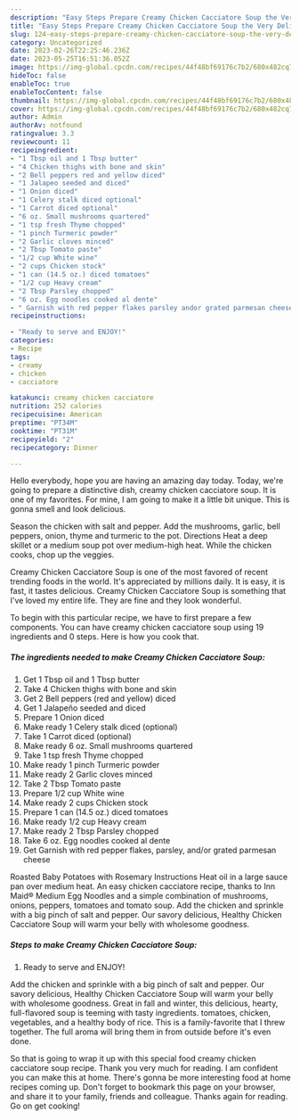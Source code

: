 ```yaml
---
description: "Easy Steps Prepare Creamy Chicken Cacciatore Soup the Very Delicious"
title: "Easy Steps Prepare Creamy Chicken Cacciatore Soup the Very Delicious"
slug: 124-easy-steps-prepare-creamy-chicken-cacciatore-soup-the-very-delicious
category: Uncategorized
date: 2023-02-26T22:25:46.236Z
date: 2023-05-25T16:51:36.052Z
image: https://img-global.cpcdn.com/recipes/44f48bf69176c7b2/680x482cq70/creamy-chicken-cacciatore-soup-recipe-main-photo.jpg
hideToc: false
enableToc: true
enableTocContent: false
thumbnail: https://img-global.cpcdn.com/recipes/44f48bf69176c7b2/680x482cq70/creamy-chicken-cacciatore-soup-recipe-main-photo.jpg
cover: https://img-global.cpcdn.com/recipes/44f48bf69176c7b2/680x482cq70/creamy-chicken-cacciatore-soup-recipe-main-photo.jpg
author: Admin
authorAv: notfound
ratingvalue: 3.3
reviewcount: 11
recipeingredient:
- "1 Tbsp oil and 1 Tbsp butter"
- "4 Chicken thighs with bone and skin"
- "2 Bell peppers red and yellow diced"
- "1 Jalapeo seeded and diced"
- "1 Onion diced"
- "1 Celery stalk diced optional"
- "1 Carrot diced optional"
- "6 oz. Small mushrooms quartered"
- "1 tsp fresh Thyme chopped"
- "1 pinch Turmeric powder"
- "2 Garlic cloves minced"
- "2 Tbsp Tomato paste"
- "1/2 cup White wine"
- "2 cups Chicken stock"
- "1 can (14.5 oz.) diced tomatoes"
- "1/2 cup Heavy cream"
- "2 Tbsp Parsley chopped"
- "6 oz. Egg noodles cooked al dente"
- " Garnish with red pepper flakes parsley andor grated parmesan cheese"
recipeinstructions:

- "Ready to serve and ENJOY!"
categories:
- Recipe
tags:
- creamy
- chicken
- cacciatore

katakunci: creamy chicken cacciatore 
nutrition: 252 calories
recipecuisine: American
preptime: "PT34M"
cooktime: "PT31M"
recipeyield: "2"
recipecategory: Dinner

---
```



Hello everybody, hope you are having an amazing day today. Today, we're going to prepare a distinctive dish, creamy chicken cacciatore soup. It is one of my favorites. For mine, I am going to make it a little bit unique. This is gonna smell and look delicious.

Season the chicken with salt and pepper. Add the mushrooms, garlic, bell peppers, onion, thyme and turmeric to the pot. Directions Heat a deep skillet or a medium soup pot over medium-high heat. While the chicken cooks, chop up the veggies.

Creamy Chicken Cacciatore Soup is one of the most favored of recent trending foods in the world. It's appreciated by millions daily. It is easy, it is fast, it tastes delicious. Creamy Chicken Cacciatore Soup is something that I've loved my entire life. They are fine and they look wonderful.


To begin with this particular recipe, we have to first prepare a few components. You can have creamy chicken cacciatore soup using 19 ingredients and 0 steps. Here is how you cook that.

<!--inarticleads1-->

##### The ingredients needed to make Creamy Chicken Cacciatore Soup:

1. Get 1 Tbsp oil and 1 Tbsp butter
1. Take 4 Chicken thighs with bone and skin
1. Get 2 Bell peppers (red and yellow) diced
1. Get 1 Jalapeño seeded and diced
1. Prepare 1 Onion diced
1. Make ready 1 Celery stalk diced (optional)
1. Take 1 Carrot diced (optional)
1. Make ready 6 oz. Small mushrooms quartered
1. Take 1 tsp fresh Thyme chopped
1. Make ready 1 pinch Turmeric powder
1. Make ready 2 Garlic cloves minced
1. Take 2 Tbsp Tomato paste
1. Prepare 1/2 cup White wine
1. Make ready 2 cups Chicken stock
1. Prepare 1 can (14.5 oz.) diced tomatoes
1. Make ready 1/2 cup Heavy cream
1. Make ready 2 Tbsp Parsley chopped
1. Take 6 oz. Egg noodles cooked al dente
1. Get  Garnish with red pepper flakes, parsley, and/or grated parmesan cheese


Roasted Baby Potatoes with Rosemary Instructions Heat oil in a large sauce pan over medium heat. An easy chicken cacciatore recipe, thanks to Inn Maid® Medium Egg Noodles and a simple combination of mushrooms, onions, peppers, tomatoes and tomato soup. Add the chicken and sprinkle with a big pinch of salt and pepper. Our savory delicious, Healthy Chicken Cacciatore Soup will warm your belly with wholesome goodness. 

<!--inarticleads2-->

##### Steps to make Creamy Chicken Cacciatore Soup:


1. Ready to serve and ENJOY!

Add the chicken and sprinkle with a big pinch of salt and pepper. Our savory delicious, Healthy Chicken Cacciatore Soup will warm your belly with wholesome goodness. Great in fall and winter, this delicious, hearty, full-flavored soup is teeming with tasty ingredients. tomatoes, chicken, vegetables, and a healthy body of rice. This is a family-favorite that I threw together. The full aroma will bring them in from outside before it&#39;s even done. 

So that is going to wrap it up with this special food creamy chicken cacciatore soup recipe. Thank you very much for reading. I am confident you can make this at home. There's gonna be more interesting food at home recipes coming up. Don't forget to bookmark this page on your browser, and share it to your family, friends and colleague. Thanks again for reading. Go on get cooking!
